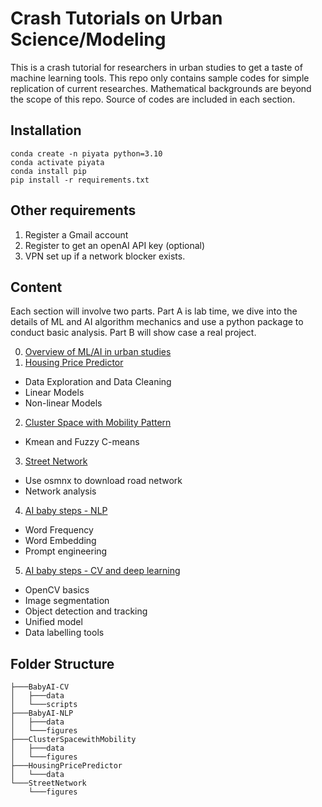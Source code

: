 # Crash Tutorials on Urban Science/Modeling
This is a crash tutorial for researchers in urban studies to get a taste of machine learning tools.
This repo only contains sample codes for simple replication of current researches. Mathematical backgrounds are beyond the scope of this repo. Source of codes are included in each section.

## Installation
```
conda create -n piyata python=3.10
conda activate piyata
conda install pip
pip install -r requirements.txt
```
## Other requirements
1. Register a Gmail account
2. Register to get an openAI API key (optional)
3. VPN set up if a network blocker exists.

## Content
Each section will involve two parts. Part A is lab time, we dive into the details of ML and AI algorithm mechanics and use a python package to conduct basic analysis. Part B will show case a real project.

0. [Overview of ML/AI in urban studies](https://docs.google.com/presentation/d/1Qe5HpvrHvt2qUsnCyHGmEX-InD7OgYgSMav3nXh15ec/edit?usp=sharing)
1. [Housing Price Predictor](https://github.com/brookefzy/pitaya/tree/main/HousingPricePredictor)
* Data Exploration and Data Cleaning
* Linear Models
* Non-linear Models
2. [Cluster Space with Mobility Pattern](https://github.com/brookefzy/pitaya/tree/main/ClusterSpacewithMobility)
* Kmean and Fuzzy C-means
3. [Street Network](https://github.com/brookefzy/pitaya/tree/main/StreetNetwork)
* Use osmnx to download road network
* Network analysis
4. [AI baby steps - NLP](https://github.com/brookefzy/pitaya/tree/main/BabyAI-NLP)
* Word Frequency
* Word Embedding
* Prompt engineering
5. [AI baby steps - CV and deep learning](https://github.com/brookefzy/pitaya/tree/main/BabyAI-CV)
* OpenCV basics
* Image segmentation
* Object detection and tracking
* Unified model
* Data labelling tools

## Folder Structure
```
├───BabyAI-CV
│   ├───data
│   └───scripts
├───BabyAI-NLP
│   ├───data
│   └───figures
├───ClusterSpacewithMobility
│   ├───data
│   └───figures
├───HousingPricePredictor
│   └───data
└───StreetNetwork
    └───figures
```
